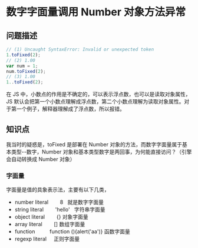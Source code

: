 # 数字字面量调用 Number 对象方法异常

## 问题描述

```javascript
// (1) Uncaught SyntaxError: Invalid or unexpected token
1.toFixed(2);
// (2) 1.00
var num = 1;
num.toFixed(2);
// (3) 1.00
1..toFixed(2);
```

在 JS 中，小数点的作用是不确定的，可以表示浮点数，也可以是读取对象属性，JS 默认会把第一个小数点理解成浮点数，第二个小数点理解为读取对象属性。对于第一个例子，解释器理解成了浮点数，所以报错。

## 知识点

我当时的疑惑是，toFixed 是部署在 Number 对象的方法，而数字字面量属于基本类型--数字，Number 对象和基本类型数字是两回事，为何能直接访问？（引擎会自动转换成 Number 对象）

### 字面量

字面量是值的具象表示法，主要有以下几类，

- number literal        8   就是数字字面量
- string literal 　　'hello'   字符串字面量
- object literal 　　{} 对象字面量
- array literal 　　[] 数组字面量
- function  　　 function (){alert('aa')} 函数字面量
- regexp literal     正则字面量
